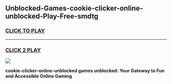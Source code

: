 
## Unblocked-Games-cookie-clicker-online-unblocked-Play-Free-smdtg
<h3>
<a href="https://premium76.site?title=cookie-clicker-online-unblocked&ref=10A">CLICK TO PLAY</a></h3>
<hr>

<h3>
<a href="https://premium76.site?title=cookie-clicker-online-unblocked&ref=10A">CLICK 2 PLAY</a>
  
</h3>

<a href="https://premium76.site?title=cookie-clicker-online-unblocked&ref=10A"><img src="https://clearcache.store/games.png"></a>


**cookie-clicker-online-unblocked games unblocked: Your Gateway to Fun and Accessible Online Gaming**
